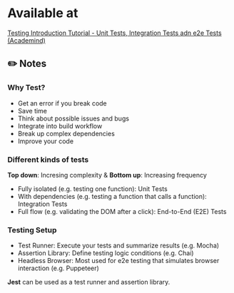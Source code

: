 # Available at

[Testing Introduction Tutorial - Unit Tests, Integration Tests adn e2e Tests (Academind)](https://www.youtube.com/watch?v=r9HdJ8P6GQI)

## ✏️ Notes

### Why Test?

- Get an error if you break code
- Save time
- Think about possible issues and bugs
- Integrate into build workflow
- Break up complex dependencies
- Improve your code

### Different kinds of tests

**Top down**: Incresing complexity & **Bottom up**: Increasing frequency

- Fully isolated (e.g. testing one function): Unit Tests
- With dependencies (e.g. testing a function that calls a function): Integration Tests
- Full flow (e.g. validating the DOM after a click): End-to-End (E2E) Tests

### Testing Setup

- Test Runner: Execute your tests and summarize results (e.g. Mocha)
- Assertion Library: Define testing logic conditions (e.g. Chai)
- Headless Browser: Most used for e2e testing that simulates browser interaction (e.g. Puppeteer)

**Jest** can be used as a test runner and assertion library.